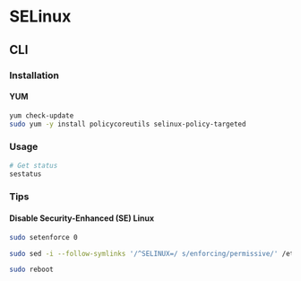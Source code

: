 # SELinux

## CLI

### Installation

#### YUM

```sh
yum check-update
sudo yum -y install policycoreutils selinux-policy-targeted
```

### Usage

```sh
# Get status
sestatus
```

### Tips

#### Disable Security-Enhanced (SE) Linux

```sh
sudo setenforce 0

sudo sed -i --follow-symlinks '/^SELINUX=/ s/enforcing/permissive/' /etc/selinux/config

sudo reboot
```
